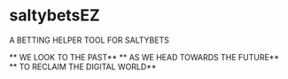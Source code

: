saltybetsEZ
===========

A BETTING HELPER TOOL FOR SALTYBETS

** WE LOOK TO THE PAST**
** AS WE HEAD TOWARDS THE FUTURE**
** TO RECLAIM THE DIGITAL WORLD**
